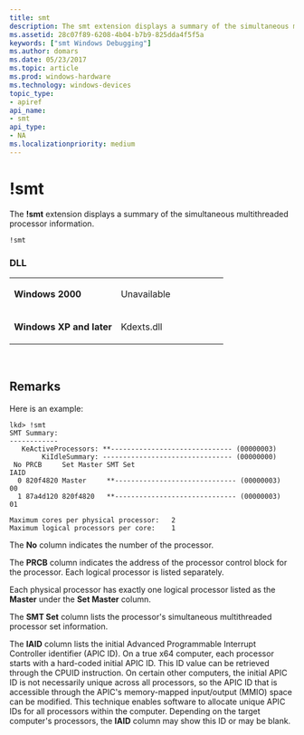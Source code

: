 ```yaml
---
title: smt
description: The smt extension displays a summary of the simultaneous multithreaded processor information.
ms.assetid: 28c07f89-6208-4b04-b7b9-825dda4f5f5a
keywords: ["smt Windows Debugging"]
ms.author: domars
ms.date: 05/23/2017
ms.topic: article
ms.prod: windows-hardware
ms.technology: windows-devices
topic_type:
- apiref
api_name:
- smt
api_type:
- NA
ms.localizationpriority: medium
---
```


# !smt


The **!smt** extension displays a summary of the simultaneous multithreaded processor information.

```
!smt
```

### <span id="DLL"></span><span id="dll"></span>DLL

<table>
<colgroup>
<col width="50%" />
<col width="50%" />
</colgroup>
<tbody>
<tr class="odd">
<td align="left"><p><strong>Windows 2000</strong></p></td>
<td align="left"><p>Unavailable</p></td>
</tr>
<tr class="even">
<td align="left"><p><strong>Windows XP and later</strong></p></td>
<td align="left"><p>Kdexts.dll</p></td>
</tr>
</tbody>
</table>

 

Remarks
-------

Here is an example:

```
lkd> !smt 
SMT Summary:
------------
   KeActiveProcessors: **------------------------------ (00000003)
        KiIdleSummary: -------------------------------- (00000000)
 No PRCB     Set Master SMT Set                                     IAID
  0 820f4820 Master     **------------------------------ (00000003)  00
  1 87a4d120 820f4820   **------------------------------ (00000003)  01

Maximum cores per physical processor:   2
Maximum logical processors per core:    1
```

The **No** column indicates the number of the processor.

The **PRCB** column indicates the address of the processor control block for the processor. Each logical processor is listed separately.

Each physical processor has exactly one logical processor listed as the **Master** under the **Set Master** column.

The **SMT Set** column lists the processor's simultaneous multithreaded processor set information.

The **IAID** column lists the initial Advanced Programmable Interrupt Controller identifier (APIC ID). On a true x64 computer, each processor starts with a hard-coded initial APIC ID. This ID value can be retrieved through the CPUID instruction. On certain other computers, the initial APIC ID is not necessarily unique across all processors, so the APIC ID that is accessible through the APIC's memory-mapped input/output (MMIO) space can be modified. This technique enables software to allocate unique APIC IDs for all processors within the computer. Depending on the target computer's processors, the **IAID** column may show this ID or may be blank.

 

 





